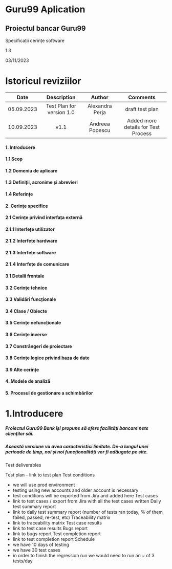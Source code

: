 # Guru99 Aplication 

## Proiectul bancar Guru99
 
 
 
Specificații cerințe software
 
1.3
 
03/11/2023

# Istoricul reviziilor


| Date | Description   | Author   | Comments |
| :-----: | :---: | :---: | :---: |
| 05.09.2023 | Test Plan for version 1.0   | Alexandra Perja   | draft test plan |
| 10.09.2023 | v1.1  | Andreea Popescu   | Added more details for Test Process |


 
#### 1. Introducere
#### 1.1 Scop
#### 1.2 Domeniu de aplicare
#### 1.3 Definiții, acronime și abrevieri
#### 1.4 Referințe
#### 2. Cerințe specifice
#### 2.1 Cerințe privind interfața externă
#### 2.1.1 Interfețe utilizator
#### 2.1.2 Interfețe hardware
#### 2.1.3 Interfețe software
#### 2.1.4 Interfețe de comunicare
#### 3.1 Detalii frontale
#### 3.2 Cerințe tehnice
#### 3.3 Validări funcționale
#### 3.4 Clase / Obiecte
#### 3.5 Cerințe nefuncționale
#### 3.6 Cerințe inverse
#### 3.7 Constrângeri de proiectare
#### 3.8 Cerințe logice privind baza de date
#### 3.9 Alte cerințe
#### 4. Modele de analiză
#### 5. Procesul de gestionare a schimbărilor


# 1.Introducere

##### Proiectul Guru99 Bank își propune să ofere facilități bancare nete clienților săi.
##### Această versiune va avea caracteristici limitate. De-a lungul unei perioade de timp, noi și noi funcționalități vor fi adăugate pe site.

Test deliverables

  Test plan - link to test plan
  Test conditions 
 -  we will use prod environment
 - testing using new accounts and older account is necessary
- test conditions will be exported from Jira and added here 
  Test cases
 - link to test cases / export from Jira with all the test cases written 
  Daily test summary report
 - link to daily test summary report (number of tests ran today, % of them failed, passed, re-test, etc) 
  Traceability matrix
 - link to traceability matrix
  Test case results
 - link to test case results
  Bugs report
 - link to bugs report
  Test completion report
 - link to test completion report
  Schedule
 - we have 10 days of testing
 - we have 30 test cases 
 - in order to finish the regression run we would need to run an ~ of 3 tests/day


